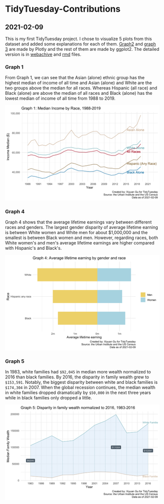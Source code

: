 # TidyTuesday-Contributions

## 2021-02-09

This is my first TidyTuesday project. I chose to visualize 5 plots from this dataset and added some explanations for each of them. [Graph2](https://github.com/LucycyG/A-TidyTuesday-Project-2021-02-09/blob/main/plot2.html) and [graph 3](https://github.com/LucycyG/A-TidyTuesday-Project-2021-02-09/blob/main/plot3.html) are made by Plotly and the rest of them are made by ggplot2. The detailed version is in [webachive](https://github.com/LucycyG/A-TidyTuesday-Project-2021-02-09/blob/main/professional-development-task.webarchive) and [rmd](https://github.com/LucycyG/A-TidyTuesday-Project-2021-02-09/blob/main/Wealth%26Income.Rmd) files.

### Graph 1

From Graph 1, we can see that the Asian (alone) ethnic group has the highest median of income of all time and Asian (alone) and White are the two groups above the median for all races.
Whereas Hispanic (all race) and Black (alone) are above the median of all races and Black (alone) has the lowest median of income of all time from 1988 to 2019.

![Graph 1](https://github.com/LucycyG/A-TidyTuesday-Project-2021-02-09/blob/main/plot1.png)

### Graph 4

Graph 4 shows that the average lifetime earnings vary between different races and genders. The largest gender disparity of average lifetime earning is between White women and White men for about $1,000,000 and the smallest is between Black women and men. However, regarding races, both  White women's and men's average lifetime earnings are higher compared with Hispanic's and Black's.

![Graph 1](https://github.com/LucycyG/A-TidyTuesday-Project-2021-02-09/blob/main/plot4.png)

### Graph 5

In 1983, white families had `$92,045` in median more wealth normalized to 2016 than black families. By 2016, the disparity in family wealth grew to `$153,591`. Notably, the biggest disparity between white and black families is `$174,304` in 2007. When the global recession continues, the median wealth in white families dropped dramatically by `$50,000` in the next three years while in black families only dropped a little.

![Graph 1](https://github.com/LucycyG/A-TidyTuesday-Project-2021-02-09/blob/main/plot5.png)

